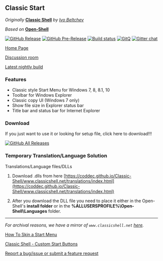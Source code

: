 ## Classic Start

*Originally* **[Classic Shell](http://www.classicshell.net)** *by [Ivo Beltchev](https://sourceforge.net/u/ibeltchev/profile/)*

*Based on* **[Open-Shell](https://github.com/Open-Shell/Open-Shell-Menu)**

[![GitHub Release](https://img.shields.io/github/release/Open-Shell/Open-Shell-Menu.svg)](https://github.com/Open-Shell/Open-Shell-Menu/releases) [![GitHub Pre-Release](https://img.shields.io/github/release/Open-Shell/Open-Shell-Menu/all.svg)](https://github.com/Open-Shell/Open-Shell-Menu/releases) [![Build status](https://ci.appveyor.com/api/projects/status/2wj5x5qoypfjj0tr/branch/master?svg=true)](https://ci.appveyor.com/project/passionate-coder/open-shell-menu/branch/master) [![GitQ](https://gitq.com/badge.svg)](https://gitq.com/passionate-coder/Classic-Start) [![Gitter chat](https://badges.gitter.im/gitterHQ/gitter.png)](https://gitter.im/open-shell/Lobby)

[Home Page](https://open-shell.github.io/Open-Shell-Menu)

[Discussion room](https://gitter.im/Open-Shell)

[Latest nightly build](https://ci.appveyor.com/project/passionate-coder/open-shell-menu/branch/master/artifacts)

### Features

- Classic style Start Menu for Windows 7, 8, 8.1, 10
- Toolbar for Windows Explorer
- Classic copy UI (Windows 7 only)
- Show file size in Explorer status bar
- Title bar and status bar for Internet Explorer

### Download
If you just want to use it or looking for setup file, click here to download!!!

[![GitHub All Releases](https://img.shields.io/github/downloads/Open-Shell/Open-Shell-Menu/total?style=for-the-badge)](https://github.com/Open-Shell/Open-Shell-Menu/releases)


### Temporary Translation/Language Solution
Translations/Language files/DLLs

1. Download .dlls from here [https://coddec.github.io/Classic-Shell/www.classicshell.net/translations/index.html](https://coddec.github.io/Classic-Shell/www.classicshell.net/translations/index.html)

2. After you download the DLL file you need to place it either in the Open-Shell's __install folder__ or in the __%ALLUSERSPROFILE%\Open-Shell\Languages__ folder.

---

*For archival reasons, we have a mirror of `www.classicshell.net` [here](https://coddec.github.io/Classic-Shell/www.classicshell.net/).*

[How To Skin a Start Menu](https://coddec.github.io/Classic-Shell/www.classicshell.net/tutorials/skintutorial.html)
	
[Classic Shell - Custom Start Buttons](https://coddec.github.io/Classic-Shell/www.classicshell.net/tutorials/buttontutorial.html)

[Report a bug/issue or submit a feature request](https://github.com/Open-Shell/Open-Shell-Menu/issues)

